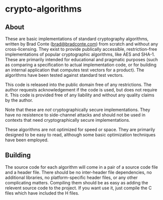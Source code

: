crypto-algorithms
=================


About
---
These are basic implementations of standard cryptography algorithms, written by Brad Conte (brad@bradconte.com) from scratch and without any cross-licensing. They exist to provide publically accessible, restriction-free implementations of popular cryptographic algorithms, like AES and SHA-1. These are primarily intended for educational and pragmatic purposes (such as comparing a specification to actual implementation code, or for building an internal application that computes test vectors for a product). The algorithms have been tested against standard test vectors.

This code is released into the public domain free of any restrictions. The author requests acknowledgement if the code is used, but does not require it. This code is provided free of any liability and without any quality claims by the author.

Note that these are *not* cryptographically secure implementations. They have no resistence to side-channel attacks and should not be used in contexts that need cryptographically secure implementations.

These algorithms are not optimized for speed or space. They are primarily designed to be easy to read, although some basic optimization techniques have been employed.

Building
---
The source code for each algorithm will come in a pair of a source code file and a header file. There should be no inter-header file dependencies, no additional libraries, no platform-specific header files, or any other complicating matters. Compiling them should be as easy as adding the relevent source code to the project.
If you want use it, just compile the C files which have included the H files.
